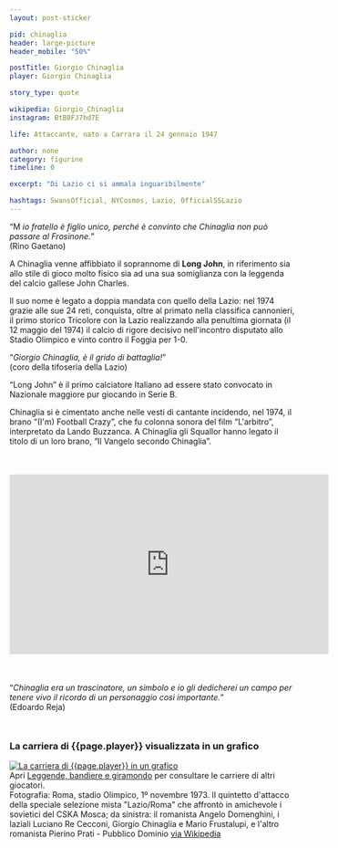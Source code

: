 ```yaml
---
layout: post-sticker

pid: chinaglia
header: large-picture
header_mobile: "50%"

postTitle: Giorgio Chinaglia
player: Giorgio Chinaglia

story_type: quote

wikipedia: Giorgio_Chinaglia
instagram: BtB0FJ7hd7E

life: Attaccante, nato a Carrara il 24 gennaio 1947

author: none
category: figurine
timeline: 0

excerpt: "Di Lazio ci si ammala inguaribilmente"

hashtags: SwansOfficial, NYCosmos, Lazio, OfficialSSLazio
---
```

“M _io fratello è figlio unico, perché è convinto che Chinaglia non può passare al Frosinone._”  
(Rino Gaetano)

A Chinaglia venne affibbiato il soprannome di **Long John**, in riferimento sia allo stile di gioco molto fisico sia ad una sua somiglianza con la leggenda del calcio gallese John Charles.

Il suo nome è legato a doppia mandata con quello della Lazio: nel 1974 grazie alle sue 24 reti, conquista, oltre al primato nella classifica cannonieri, il primo storico Tricolore con la Lazio realizzando alla penultima giornata (il 12 maggio del 1974) il calcio di rigore decisivo nell'incontro disputato allo Stadio Olimpico e vinto contro il Foggia per 1-0.

“_Giorgio Chinaglia, è il grido di battaglia!_”  
(coro della tifoseria della Lazio)

“Long John” è il primo calciatore Italiano ad essere stato convocato in Nazionale maggiore pur giocando in Serie B.

Chinaglia si è cimentato anche nelle vesti di cantante incidendo, nel 1974, il brano “(I'm) Football Crazy”, che fu colonna sonora del film “L'arbitro”, interpretato da Lando Buzzanca. A Chinaglia gli Squallor hanno legato il titolo di un loro brano, “Il Vangelo secondo Chinaglia”.

<div class="text-center" style="margin-top:50px;margin-bottom:50px;">
  <div class="videoWrapper">
    <iframe width="560" height="315" src="https://www.youtube-nocookie.com/embed/JyvDCIlYpqs" frameborder="0" allow="accelerometer; autoplay; encrypted-media; gyroscope; picture-in-picture" allowfullscreen></iframe>
  </div>
</div>

“_Chinaglia era un trascinatore, un simbolo e io gli dedicherei un campo per tenere vivo il ricordo di un personaggio così importante._”  
(Edoardo Reja)



<div style="margin-top: 50px;">
<h3>La carriera di {{page.player}} visualizzata in un grafico</h3>
<a href="/leggende-bandiere-e-giramondo" title="La carriera di {{page.player}} visualizzata in un grafico"><img class="responsive-img w100 border" src="{{site.baseurl}}/assets/pics/careers/{{page.pid}}.png" alt="La carriera di {{page.player}} in un grafico"/></a>
</div>
Apri <a href="/leggende-bandiere-e-giramondo" title="La carriera di {{page.player}} visualizzata in un grafico">Leggende, bandiere e giramondo</a> per consultare le carriere di altri giocatori.

<div class="post-disclaimer">Fotografia: Roma, stadio Olimpico, 1º novembre 1973. Il quintetto d'attacco della speciale selezione mista "Lazio/Roma" che affrontò in amichevole i sovietici del CSKA Mosca; da sinistra: il romanista Angelo Domenghini, i laziali Luciano Re Cecconi, Giorgio Chinaglia e Mario Frustalupi, e l'altro romanista Pierino Prati - Pubblico Dominio <a href="https://it.wikipedia.org/wiki/File:Mista_LazioRoma-CSKA_Mosca_-_1973_-_Domenghini,_Re_Cecconi,_Chinaglia,_Frustalupi_e_Prati.jpg" target="_blank">via Wikipedia</a>
</div>
